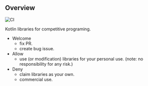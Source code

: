 ## Overview
![CI](https://github.com/da-louis/kotlin-competitive/workflows/CI/badge.svg?branch=master)

Kotlin libraries for competitive programing.  

- Welcome
  - fix PR.
  - create bug issue. 
- Allow
  - use (or modification) libraries for your personal use. (note: no responsibility for any risk.)
- Deny
  - claim libraries as your own.
  - commercial use.
